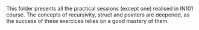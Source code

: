 This folder presents all the practical sessions (except one) realised in IN101 course. The concepts of recursivity, struct and pointers are deepened, as the success of these exercices relies on a good mastery of them.
